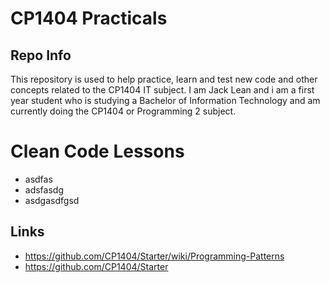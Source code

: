 # CP1404 Practicals

## Repo Info

This repository is used to help practice, learn and test new code and other concepts related to the CP1404 IT subject. I
am Jack Lean and i am a first year student who is studying a Bachelor of Information Technology and am currently doing the
CP1404 or Programming 2 subject.

# Clean Code Lessons
-  asdfas
-  adsfasdg
-  asdgasdfgsd

## Links
- https://github.com/CP1404/Starter/wiki/Programming-Patterns
- https://github.com/CP1404/Starter